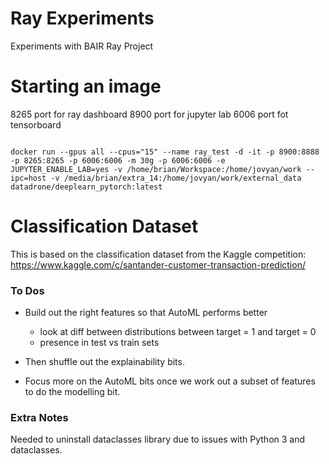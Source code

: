 # Ray Experiments

Experiments with BAIR Ray Project

# Starting an image

8265 port for ray dashboard
8900 port for jupyter lab
6006 port fot tensorboard

```{bash}

docker run --gpus all --cpus="15" --name ray_test -d -it -p 8900:8888 -p 8265:8265 -p 6006:6006 -m 30g -p 6006:6006 -e JUPYTER_ENABLE_LAB=yes -v /home/brian/Workspace:/home/jovyan/work --ipc=host -v /media/brian/extra_14:/home/jovyan/work/external_data datadrone/deeplearn_pytorch:latest

```

# Classification Dataset

This is based on the classification dataset from the Kaggle competition: 
https://www.kaggle.com/c/santander-customer-transaction-prediction/


### To Dos

- Build out the right features so that AutoML performs better
  - look at diff between distributions between target = 1 and target = 0
  - presence in test vs train sets

- Then shuffle out the explainability bits.

- Focus more on the AutoML bits once we work out a subset of features to do the modelling bit.

### Extra Notes

Needed to uninstall dataclasses library due to issues with Python 3 and dataclasses.


